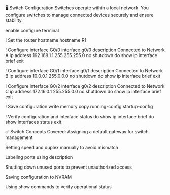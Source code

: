 🖥️ Switch Configuration
Switches operate within a local network. You configure switches to manage connected devices securely and ensure stability.

enable
configure terminal

! Set the router hostname
hostname R1

! Configure interface G0/0
interface g0/0
 description Connected to Network A
 ip address 192.168.1.1 255.255.255.0
 no shutdown
do show ip interface brief
exit

! Configure interface G0/1
interface g0/1
 description Connected to Network B
 ip address 10.0.0.1 255.0.0.0
 no shutdown
do show ip interface brief
exit

! Configure interface G0/2
interface g0/2
 description Connected to Network C
 ip address 172.16.0.1 255.255.0.0
 no shutdown
do show ip interface brief
exit

! Save configuration
write memory
copy running-config startup-config

! Verify configuration and interface status
do show ip interface brief
do show interfaces status
exit


✅ Switch Concepts Covered:
Assigning a default gateway for switch management

Setting speed and duplex manually to avoid mismatch

Labeling ports using description

Shutting down unused ports to prevent unauthorized access

Saving configuration to NVRAM

Using show commands to verify operational status